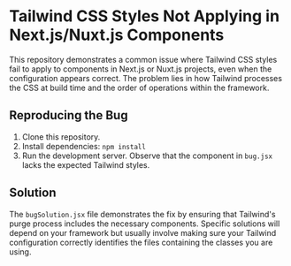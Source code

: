 # Tailwind CSS Styles Not Applying in Next.js/Nuxt.js Components

This repository demonstrates a common issue where Tailwind CSS styles fail to apply to components in Next.js or Nuxt.js projects, even when the configuration appears correct. The problem lies in how Tailwind processes the CSS at build time and the order of operations within the framework.

## Reproducing the Bug

1. Clone this repository.
2. Install dependencies: `npm install`
3. Run the development server.  Observe that the component in `bug.jsx` lacks the expected Tailwind styles.

## Solution

The `bugSolution.jsx` file demonstrates the fix by ensuring that Tailwind's purge process includes the necessary components.  Specific solutions will depend on your framework but usually involve making sure your Tailwind configuration correctly identifies the files containing the classes you are using.